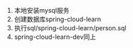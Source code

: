 1. 本地安装mysql服务
2. 创建数据库spring-cloud-learn
3. 执行sql/spring-cloud-learn/person.sql
4. spring-cloud-learn-dev同上